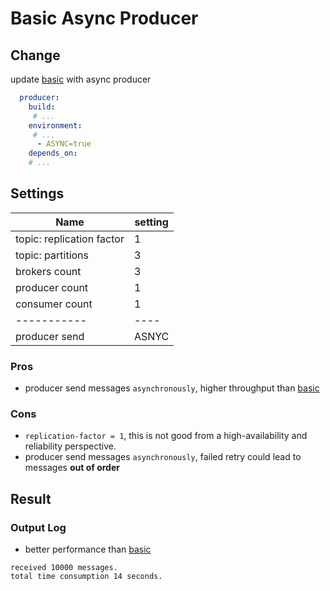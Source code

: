 # Basic Async Producer

## Change
update [basic](../basic/) with async producer

```yaml
  producer:
    build:
     # ...
    environment: 
     # ...
      - ASYNC=true 
    depends_on:
    # ...
``` 


## Settings
| Name                     	| setting 	|
|--------------------------	|---------	|
| topic: replication factor | 1       	|
| topic: partitions         | 3       	|
| brokers count            	| 3       	|
| producer count           	| 1       	|
| consumer count           	| 1       	|
| -----------           	  | ----     	|
| producer send           	| ASNYC  	  |

### Pros
- producer send messages `asynchronously`, higher throughput than [basic](../basic/)

### Cons
- `replication-factor = 1`,  this is not good from a high-availability and reliability perspective. 
- producer send messages `asynchronously`, failed retry could lead to messages **out of order**

## Result
### Output Log
- better performance than [basic](../basic/)
```
received 10000 messages. 
total time consumption 14 seconds.
```